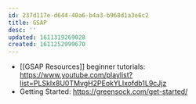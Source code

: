 ```yaml
---
id: 237d117e-d644-40a6-b4a3-b968d1a3e6c2
title: GSAP
desc: ''
updated: 1611319269028
created: 1611252999670
---
```


- [[GSAP Resources]] beginner tutorials:
  <https://www.youtube.com/playlist?list=PLSkIx8U0TMvgH2PEokYLIxofdb1L9cJjz>
- Getting Started: <https://greensock.com/get-started/>
